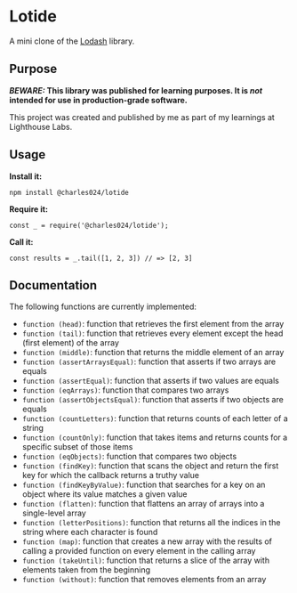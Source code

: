 # Lotide

A mini clone of the [Lodash](https://lodash.com) library.

## Purpose

**_BEWARE:_ This library was published for learning purposes. It is _not_ intended for use in production-grade software.**

This project was created and published by me as part of my learnings at Lighthouse Labs. 

## Usage

**Install it:**

`npm install @charles024/lotide`

**Require it:**

`const _ = require('@charles024/lotide');`

**Call it:**

`const results = _.tail([1, 2, 3]) // => [2, 3]`

## Documentation

The following functions are currently implemented:

* `function (head)`: function that retrieves the first element from the array
* `function (tail)`: function that retrieves every element except the head (first element) of the array
* `function (middle)`: function that returns the middle element of an array
* `function (assertArraysEqual)`: function that asserts if two arrays are equals
* `function (assertEqual)`: function that asserts if two values are equals
* `function (eqArrays)`: function that compares two arrays
* `function (assertObjectsEqual)`: function that asserts if two objects are equals
* `function (countLetters)`: function that returns counts of each letter of a string
* `function (countOnly)`: function that takes items and returns counts for a specific subset of those items
* `function (eqObjects)`: function that compares two objects
* `function (findKey)`: function that scans the object and return the first key for which the callback returns a truthy value
* `function (findKeyByValue)`: function that searches for a key on an object where its value matches a given value
* `function (flatten)`: function that flattens an array of arrays into a single-level array
* `function (letterPositions)`: function that returns all the indices in the string where each character is found
* `function (map)`: function that creates a new array with the results of calling a provided function on every element in the calling array
* `function (takeUntil)`: function that returns a slice of the array with elements taken from the beginning
* `function (without)`: function that removes elements from an array